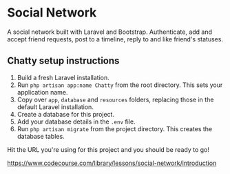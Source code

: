 # Social Network

A social network built with Laravel and Bootstrap. Authenticate, add and accept friend requests, post to a timeline, reply to 
and like friend's statuses.

Chatty setup instructions
-------------------------

1. Build a fresh Laravel installation.
2. Run `php artisan app:name Chatty` from the root directory. This sets your application name.
3. Copy over `app`, `database` and `resources` folders, replacing those in the default Laravel installation.
4. Create a database for this project.
5. Add your database details in the `.env` file.
6. Run `php artisan migrate` from the project directory. This creates the database tables.

Hit the URL you're using for this project and you should be ready to go! 

https://www.codecourse.com/library/lessons/social-network/introduction
